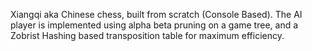 Xiangqi aka Chinese chess, built from scratch (Console Based).
The AI player is implemented using alpha beta pruning on a game tree, and a Zobrist Hashing based transposition table for maximum efficiency.
